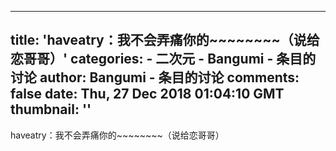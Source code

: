 
---
title: 'haveatry：我不会弄痛你的~~~~~~~~（说给恋哥哥）'
categories: 
    - 二次元
    - Bangumi - 条目的讨论
author: Bangumi - 条目的讨论
comments: false
date: Thu, 27 Dec 2018 01:04:10 GMT
thumbnail: ''
---

<div>   
haveatry：我不会弄痛你的~~~~~~~~（说给恋哥哥）  
</div>
            